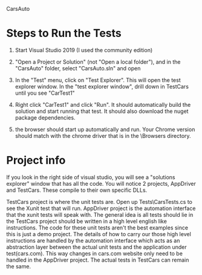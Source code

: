 CarsAuto

Steps to Run the Tests
=============================================================
1. Start Visual Studio 2019 (I used the community edition)

2. "Open a Project or Solution" (not "Open a local folder"), and in the "CarsAuto" folder, select "CarsAuto.sln" and open

3. In the "Test" menu, click on "Test Explorer". This will open the test explorer window. In the "test explorer window", drill down in TestCars until you see "CarTest1"

4. Right click "CarTest1" and click "Run". It should automatically build the solution and start running that test. It should also download the nuget package dependencies.

5. the browser should start up automatically and run. Your Chrome version should match with the chrome driver that is in the \Browsers directory.



Project info
==============================================================
If you look in the right side of visual studio, you will see a "solutions explorer" window that has all the code.
You will notice 2 projects, AppDriver and TestCars. These compile to their own specific DLLs.

TestCars project is where the unit tests are. Open up Tests\CarsTests.cs to see the Xunit test that will run.
AppDriver project is the automation interface that the xunit tests will speak with.
The general idea is all tests should lie in the TestCars project should be written in a high level english like instructions. The code for these unit tests aren't the best examples since this is just a demo project.
The details of how to carry our those high  level instructions are handled by the automation interface which acts as an abstraction layer between the actual unit tests and the application under test(cars.com).
This way changes in cars.com website only need to be handled in the AppDriver project. The actual tests in TestCars can remain the same.










